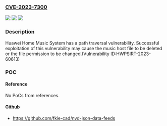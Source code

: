 ### [CVE-2023-7300](https://cve.mitre.org/cgi-bin/cvename.cgi?name=CVE-2023-7300)
![](https://img.shields.io/static/v1?label=Product&message=HarmonyOS%20AILife%20Solution%208.0&color=blue)
![](https://img.shields.io/static/v1?label=Version&message=%3D%20HarmonyOS%20AILife%20Audio%20Service%203.0.2.307%20&color=brighgreen)
![](https://img.shields.io/static/v1?label=Vulnerability&message=CWE-35%20Path%20Traversal&color=brighgreen)

### Description

Huawei Home Music System has a path traversal vulnerability. Successful exploitation of this vulnerability may cause the music host file to be deleted or the file permission to be changed.(Vulnerability ID:HWPSIRT-2023-60613)

### POC

#### Reference
No PoCs from references.

#### Github
- https://github.com/fkie-cad/nvd-json-data-feeds

